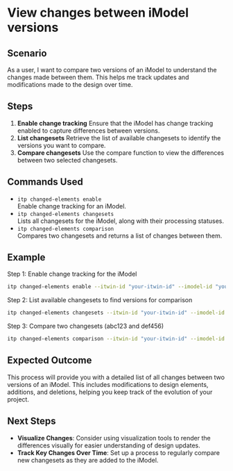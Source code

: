 # View changes between iModel versions

## Scenario

As a user, I want to compare two versions of an iModel to understand the changes made between them. This helps me track updates and modifications made to the design over time.

## Steps

1. **Enable change tracking** Ensure that the iModel has change tracking enabled to capture differences between versions.
2. **List changesets** Retrieve the list of available changesets to identify the versions you want to compare.
3. **Compare changesets** Use the compare function to view the differences between two selected changesets.

## Commands Used

- `itp changed-elements enable`  
  Enable change tracking for an iModel.
- `itp changed-elements changesets`  
  Lists all changesets for the iModel, along with their processing statuses.
- `itp changed-elements comparison`  
  Compares two changesets and returns a list of changes between them.

## Example

Step 1: Enable change tracking for the iModel

```bash
itp changed-elements enable --itwin-id "your-itwin-id" --imodel-id "your-imodel-id"
```

Step 2: List available changesets to find versions for comparison
```bash
itp changed-elements changesets --itwin-id "your-itwin-id" --imodel-id "your-imodel-id"
```

Step 3: Compare two changesets (abc123 and def456)
```bash
itp changed-elements comparison --itwin-id "your-itwin-id" --imodel-id "your-imodel-id" --changeset-id1 "abc123" --changeset-id2 "def456"
```

## Expected Outcome

This process will provide you with a detailed list of all changes between two versions of an iModel. This includes modifications to design elements, additions, and deletions, helping you keep track of the evolution of your project.

## Next Steps

- **Visualize Changes**: Consider using visualization tools to render the differences visually for easier understanding of design updates.
- **Track Key Changes Over Time**: Set up a process to regularly compare new changesets as they are added to the iModel.
